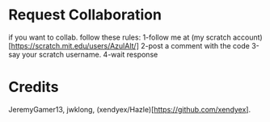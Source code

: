 # Request Collaboration
if you want to collab. follow these rules:
1-follow me at (my scratch account)[https://scratch.mit.edu/users/AzulAlt/]
2-post a comment with the code
3-say your scratch username.
4-wait response
# Credits
JeremyGamer13, jwklong, (xendyex/Hazle)[https://github.com/xendyex].
